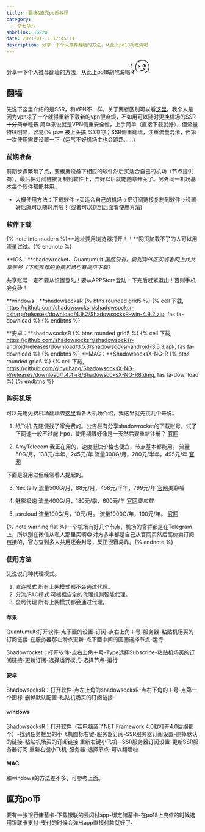 ```yaml
---
title: ✈️翻墙&直充po币教程
category:
  - 杂七杂八
abbrlink: 16920
date: 2021-01-11 17:45:11
description: 分享一下个人推荐翻墙的方法，从此上po18胡吃海喝
---
```

<meta name="referrer" content="no-referrer" />

分享一下个人推荐翻墙的方法，从此上po18胡吃海喝<img id="bq" src="/bq/IMG_8937.JPG">

<!-- more -->

## 翻墙
先说下这里介绍的是SSR，和VPN不一样，关于两者区别可以看[这里](https://merlinblog.xyz/wiki/gfwinfo.html)。我个人是因为vpn凉了一个就得重新下载新的vpn很麻烦，不如用可以随时更换机场的SSR~~十分简单粗暴~~
简单来说就是VPN侧重安全性，上手简单（直接下载就好），但流量特征明显，容易{% psw 被上头搞 %}凉凉；SSR侧重翻墙，注重流量混淆，但第一次使用需要设置一下（运气不好机场主也会跑路……）

### 前期准备
前期步骤繁琐了点，要根据设备下相应的软件然后买适合自己的机场（节点提供商），最后把订阅链接复制到软件上，弄好以后就能随意开关了。另外同一机场基本每个软件都能共用。

- 大概使用方法：下载软件→买适合自己的机场→把订阅链接复制到软件→设置好后就可以随时用啦！(或者可以跳到后面看使用方法)

### 软件下载
{% note info modern %}**地址要用浏览器打开！！**网页加载不了的人可以用流量试试。{% endnote %}

**IOS：**shadowrocket、Quantumult
*国区没有，要到海外区买或者网上找共享账号（下面推荐的免费机场也有提供下载）*

共享账号一定不要从设置登陆！要从APPStore登陆！下完后赶紧退出！否则手机会变砖！

**windows：**shadowsocksR
{% btns rounded grid5 %}
{% cell 下载, https://github.com/shadowsocksrr/shadowsocksr-csharp/releases/download/4.9.2/ShadowsocksR-win-4.9.2.zip, fas fa-download %}
{% endbtns %}

**安卓：**shadowsocksR
{% btns rounded grid5 %}
{% cell 下载, https://github.com/shadowsocksrr/shadowsocksr-android/releases/download/3.5.3/shadowsocksr-android-3.5.3.apk, fas fa-download %}
{% endbtns %}
**MAC：**ShadowsocksX-NG-R
{% btns rounded grid5 %}
{% cell 下载, https://github.com/qinyuhang/ShadowsocksX-NG-R/releases/download/1.4.4-r8/ShadowsocksX-NG-R8.dmg, fas fa-download %}
{% endbtns %}

### 购买机场
可以先用免费机场翻墙去[这里](https://www.duyaoss.com/archives/3/)看各大机场介绍，我这里就先挑几个来说。

1. 纸飞机
先随便找了家免费的。公告栏有分享shadowrocket的下载账号，试了下网速一般不过能上po，使用期限好像是一天然后要重新注册？
[官网](https://zfj.aeer.xyz/)

2. AmyTelecom
我正在用的，速度挺快价格也便宜，节点基本都能用。
流量50G/月，138元/半年，245元/年
流量300G/月，280元/半年，495元/年
[官网](https://www.amysecure.com/index.php)

下面是没用过但经常看人提起的。

3. Nexitally
流量500G/月，88元/月，458元/半年，799元/年
[官网](https://nexitally.com/index.aspx?language=cn)*要翻墙*

4. 魅影极速
流量400G/月，180元/季，600元/年
[官网](https://docs.maying.co/faq/register)*要加群*

5. ssrcloud
流量100G/月，10元/月。
流量1000G/年，100元/年。
[官网](https://bit.ly/3cBhyNG)

{% note warning flat %}一个机场有好几个节点，机场的官群都是在Telegram上，所以别在微信从私人那里买啊😂对方多半都是自己从官网买然后高价卖订阅链接的，官方查到多人共用还会封号，反正很容易炸。{% endnote %}

### 使用方法
先说说几种代理模式。
1. 直连模式
所有上网模式都不会通过代理。
2. 分流/PAC模式
可根据自定的代理规则智能代理。
3. 全局代理
所有上网模式都会通过代理。

#### 苹果
Quantumult:打开软件-点下面的设置-订阅-点右上角＋号-服务器-粘贴机场买的订阅链接-在服务器那左滑点更新-点下面中间的圆圈选择节点-运行

Shadowrocket：打开软件-点右上角＋号-Type选择Subscribe-粘贴机场买的订阅链接-更新订阅-选择运行模式-选择节点-运行

#### 安卓
ShadowsocksR：打开软件-点左上角的shadowsocksR-点右下角的＋号-点第一个图标-删掉默认配置-粘贴机场买的订阅链接-

#### windows
ShadowsocksR：打开软件（若电脑装了NET Framework 4.0就打开4.0后缀那个）-找到任务栏里的小飞机图标右键-服务器订阅-SSR服务器订阅设置-删掉默认的链接-粘贴机场买的订阅链接
重新右键小飞机--SSR服务器订阅设置-更新SSR服务器订阅
重新右键小飞机-服务器-选择节点-可以翻墙啦

#### MAC
和windows的方法差不多，可参考上面。

## 直充po币
要有一张银行储蓄卡-下载银联的云闪付app-绑定储蓄卡-在po18上充值的时候选用银联卡支付-支付的时候会弹出app直接付款就好了。